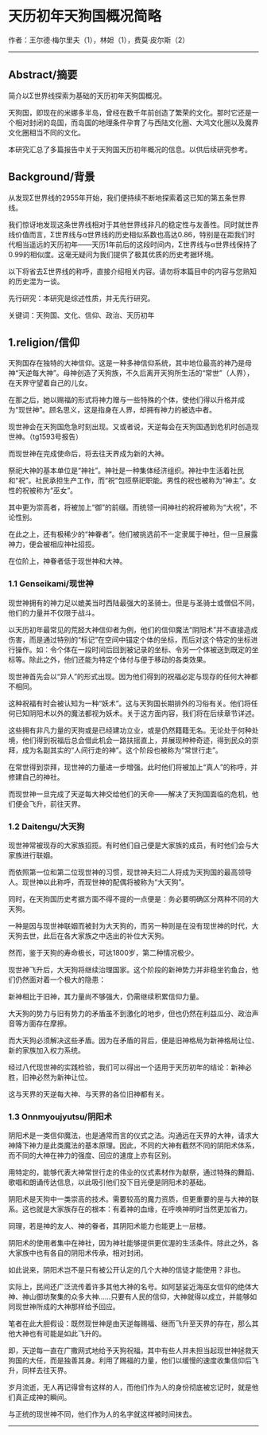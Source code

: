 # 天历初年天狗国概况简略

作者：王尔德·梅尔里夫（1），林妲（1），费莫·皮尔斯（2）

---

## Abstract/摘要

简介以Σ世界线探索为基础的天历初年天狗国概况。

天狗国，即现在的米娜多半岛，曾经在数千年前创造了繁荣的文化。那时它还是一个相对封闭的岛国，而岛国的地理条件孕育了与西陆文化圈、大鸿文化圈以及魔界文化圈相当不同的文化。

本研究汇总了多篇报告中关于天狗国天历初年概况的信息。以供后续研究参考。

## Background/背景

从发现Σ世界线的2955年开始，我们便持续不断地探索着这已知的第五条世界线。

我们惊讶地发现这条世界线相对于其他世界线非凡的稳定性与友善性。同时就世界线价值而言，Σ世界线与α世界线的历史相似系数也高达0.86，特别是在距我们时代相当遥远的天历初年——天历1年前后的这段时间内，Σ世界线与α世界线保持了0.99的相似度。这毫无疑问为我们提供了极其优质的历史考据环境。

以下将省去Σ世界线的称呼，直接介绍相关内容。请勿将本篇目中的内容与您熟知的历史混为一谈。

先行研究：本研究是综述性质，并无先行研究。

关键词：天狗国、文化、信仰、政治、天历初年

## 1.religion/信仰

天狗国存在独特的大神信仰。这是一种多神信仰系统，其中地位最高的神乃是母神“天逆每大神”。母神创造了天狗族，不久后离开天狗所生活的“常世”（人界），在天界守望着自己的儿女。

在那之后，她以赐福的形式将神力赠与一些特殊的个体，使他们得以升格并成为“现世神”。顾名思义，这是指身在人界，却拥有神力的被选中者。

现世神会在天狗国危急时刻出现。又或者说，天逆每会在天狗国遇到危机时创造现世神。（tg1593号报告）

而现世神在完成使命后，将去往天界成为新的大神。

祭祀大神的基本单位是“神社”。神社是一种集体经济组织。神社中生活着社民和“祝”。社民承担生产工作，而“祝”包揽祭祀职能。男性的祝也被称为“神主”。女性的祝被称为“巫女”。

其中更为崇高者，将被加上“御”的前缀。而统领一间神社的祝将被称为“大祝”，不论性别。

在此之上，还有极稀少的“神眷者”。他们被挑选前不一定隶属于神社，但一旦展露神力，便会被相应神社招揽。

在位阶上，神眷者低于现世神和大神。

### 1.1 Genseikami/现世神

现世神拥有的神力足以媲美当时西陆最强大的圣骑士。但是与圣骑士或僧侣不同，他们的力量并不仅限于战斗。

以天历初年最常见的荒胫大神信仰者为例，他们的信仰魔法“阴阳术”并不直接造成伤害，而是通过特别的“标记”在空间中锚定个体的坐标，而后对这个特定的坐标进行操作。如：令个体在一段时间后回到被记录的坐标、令另一个体被送到既定的坐标等。除此之外，他们还能为特定个体付与便于移动的各类效果。

现世神首先会以“异人”的形式出现。因为他们得到的祝福必定与现存的任何大神都不相同。

这种祝福有时会被认知为一种“妖术”。这与天狗国长期排外的习俗有关。他们将任何已知阴阳术以外的魔法都视为妖术。关于这方面内容，我们将在后续章节详述。

这些拥有非凡力量的天狗或是已经建功立业，或是仍然籍籍无名。无论处于何种处境，他们得到祝福后总会借此机会一路扶摇直上，并展现种种奇迹，得到民众的崇拜，成为名副其实的“人间行走的神”。这个阶段也被称为“常世行走”。

在常世得到崇拜，现世神的力量进一步增强。此时他们将被加上“真人”的称呼，并修建自己的神社。

而现世神一旦完成了天逆每大神交给他们的天命——解决了天狗国面临的危机，他们便会飞升，前往天界。

### 1.2 Daitengu/大天狗

现世神常被现存的大家族招揽。有时他们自己便是大家族的成员，有时他们会与大家族进行联姻。

而依照第一位和第二位现世神的习惯，现世神夫妇二人将成为天狗国的最高领导人。现世神以此称呼，而现世神的配偶将被称为“大天狗”。

同时，在天狗国历史考据方面不得不提的一点便是：务必要明确区分两种不同的大天狗。

一种是因与现世神联姻而被封为大天狗的，而另一种则是在没有现世神的时代，大天狗去世，此后在各大家族之中选出的补位大天狗。

然而，鉴于天狗的寿命极长，可达1800岁，第二种情况极少。

现世神飞升后，大天狗将继续治理国家。这个阶段的新神势力并非稳坐钓鱼台，他们仍然面对着一个极大的隐患：

新神相比于旧神，其力量尚不够强大，仍需继续积累信仰力量。

大天狗的势力与旧有势力的矛盾虽不到激化的地步，但也仍然在利益瓜分、政治声音等方面存在摩擦。

而大天狗必须解决这些矛盾。因为在矛盾的背后，便是旧神格局为新神格局让位、新的家族加入权力系统。

经过八代现世神的实践检验，我们可以得出一个适用于天历初年的结论：新神必胜，旧神必然为新神让位。

这与天界的天逆每大神、与天界的各位旧神都有关。

### 1.3 Onnmyoujyutsu/阴阳术

阴阳术是一类信仰魔法，也是通常而言的仪式之法。沟通远在天界的大神，请求大神降下神力是此类魔法的基本原理。因此，不同的大神有截然不同的阴阳术体系，而不同的大神在神力的强度、回应的速度上亦有区别。

用特定的，能够代表大神常世行走的伟业的仪式素材作为献祭，通过特殊的舞蹈、歌唱和朗诵传达信息，以此吸引他们投下目光便是阴阳术的基础。

阴阳术是天狗中一类崇高的技术。需要较高的魔力资质，但更重要的是与大神的联系。这也就是大家族存在的根本：有着神的血缘，在呼唤神明时当然更加省力。

同理，若是神的友人、神的眷者，其阴阳术能力也能更上一层楼。

阴阳术的使用者集中在神社，因为神社能够提供更优渥的生活条件。除此之外，各大家族中也有各自的阴阳术传承，相对封闭。

如此说来，阴阳术岂不是只有被公开认定的几个大神的信徒才能使用？非也。

实际上，民间还广泛流传着许多其他大神的名号。如阿瑟娑近海巫女信仰的绝体大神、神山御坊聚集的众多大神……只要有人民的信仰，大神就得以成立，并能够如同现世神所成的大神那样给予回应。

笔者在此大胆假设：既然现世神是由天逆每赐福、继而飞升至天界的存在，那么其他大神也有可能是如此飞升的。

即，天逆每一直在广撒网式地给予天狗祝福，其中有些人并未担当起现世神拯救天狗国的大任，而是独善其身。利用了赐福的力量，他们以缓慢的速度收集信仰后飞升，同样去往天界。

岁月流逝，无人再记得曾有这样的人，而他们作为人的身份彻底被忘记时，就是他们真正成神的瞬间。

与正统的现世神不同，他们作为人的名字就这样被时间抹去。

---